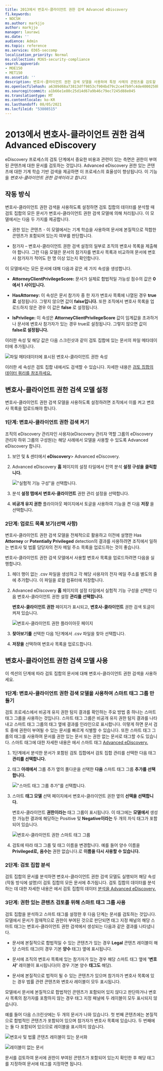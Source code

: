 ```yaml
---
title: 2013에서 변호사-클라이언트 권한 검색 Advanced eDiscovery
f1.keywords:
- NOCSH
ms.author: markjjo
author: markjjo
manager: laurawi
ms.date: ''
audience: Admin
ms.topic: reference
ms.service: O365-seccomp
localization_priority: Normal
ms.collection: M365-security-compliance
search.appverid:
- MOE150
- MET150
ms.assetid: ''
description: 변호사-클라이언트 권한 검색 모델을 사용하여 특정 사례의 콘텐츠를 검토할 때 권한이 부여된 콘텐츠에 대한 기계 학습 기반 검색을 Advanced eDiscovery 있습니다.
ms.openlocfilehash: a6389d68a73813dff9853cf904bd79c2ce47b9fc4de4000250bb75e0e0c8bc86
ms.sourcegitcommit: a1b66e1e80c25d14d67a9b46c79ec7245d88e045
ms.translationtype: MT
ms.contentlocale: ko-KR
ms.lasthandoff: 08/05/2021
ms.locfileid: "53808515"
---
```

# <a name="set-up-attorney-client-privilege-detection-in-advanced-ediscovery"></a>2013에서 변호사-클라이언트 권한 검색 Advanced eDiscovery

eDiscovery 프로세스의 검토 단계에서 중요한 비용과 관련이 있는 측면은 권한이 부여된 콘텐츠에 대한 문서를 검토하는 것입니다. Advanced eDiscovery 권한 있는 콘텐츠에 대한 기계 학습 기반 검색을 제공하면 이 프로세스의 효율성이 향상됩니다. 이 기능을 *변호사-클라이언트 권한 검색이라고 합니다.*

## <a name="how-does-it-work"></a>작동 방식

변호사-클라이언트 권한 검색을 사용하도록 설정하면 검토 집합의 데이터를 분석할 때 검토 집합의 [](analyzing-data-in-review-set.md) 모든 문서가 변호사-클라이언트 권한 검색 모델에 의해 처리됩니다. 이 모델에서는 다음 두 가지를 제공합니다.

- 권한 있는 콘텐츠 - 이 모델에서는 기계 학습을 사용하여 문서에 본질적으로 적합한 콘텐츠가 포함되어 있는지 여부를 판단합니다.

- 참가자 – 변호사-클라이언트 권한 검색 설정의 일부로 조직의 변호사 목록을 제출해야 합니다. 그런 다음 모델은 문서의 참가자를 변호사 목록과 비교하여 문서에 변호사 참가자가 적어도 한 명 이상 있는지 확인합니다.

이 모델에서는 모든 문서에 대해 다음과 같은 세 가지 속성을 생성합니다.

- **AttorneyClientPrivilegeScore:** 문서가 실제로 합법적일 가능성 점수의 값은 **0에서 1** **사이입니다.**

- **HasAttorney:** 이 속성은 문서 참가자 중 한 자가 변호사 목록에 나열된 경우 **true로** 설정됩니다. 그렇지 않으면 값이 **false입니다.** 또한 조직에서 변호사 목록을 업로드하지 않은 경우 이 값은 **false** 로 설정됩니다.

- **IsPrivilege:** 이 속성은  **AttorneyClientPrivilegeScore** 값이 임계값을 초과하거나  문서에 변호사 참가자가 있는 경우 true로 설정됩니다. 그렇지 않으면 값이 **false로 설정됩니다.**

이러한 속성 및 해당 값은 다음 스크린샷과 같이 검토 집합에 있는 문서의 파일 메타데이터에 추가됩니다.

![파일 메타데이터에 표시된 변호사-클라이언트 권한 속성](../media/AeDAttorneyClientPrivilegeMetadata.png)

이러한 세 속성은 검토 집합 내에서도 검색할 수 있습니다. 자세한 내용은 [검토 집합의 데이터 쿼리를 참조하세요.](review-set-search.md)

## <a name="set-up-the-attorney-client-privilege-detection-model"></a>변호사-클라이언트 권한 검색 모델 설정

변호사-클라이언트 권한 검색 모델을 사용하도록 설정하려면 조직에서 이를 켜고 변호사 목록을 업로드해야 합니다.

### <a name="step-1-turn-on-attorney-client-privilege-detection"></a>1단계: 변호사-클라이언트 권한 검색 켜기

조직의 eDiscovery 관리자인 사용자(eDiscovery 관리자 역할 그룹의 eDiscovery 관리자 하위 그룹의 구성원)는 해당 사례에서 모델을 사용할 수 있도록 Advanced eDiscovery 합니다.

1. 보안 및 & 센터에서 **eDiscovery**> Advanced eDiscovery.

2. Advanced eDiscovery **홈** 페이지의 설정 타일에서 전역 분석 **설정 구성을** **클릭합니다.**

   !["실험적 기능 구성"을 선택합니다.](../media/AeDExperimentalFeatures.png)

3. 분석 **설정 탭에서** **변호사-클라이언트** 권한 관리 설정을 선택합니다.

4. **비공개 유지 권한** 플라이아웃 페이지에서 토글을 사용하여 기능을 켠 다음 **저장** 을 선택합니다.

### <a name="step-2-upload-a-list-of-attorneys-optional"></a>2단계: 업로드 목록 보기(선택 사항)

변호사-클라이언트 권한 검색 모델을 전체적으로 활용하고 이전에 설명한 Has **Attorney** or **Potentially Privileged** detection의 결과를 사용하려면 조직에서 일하는 변호사 및 법률 담당자의 전자 메일 주소 목록을 업로드하는 것이 좋습니다. 

변호사-클라이언트 권한 검색 모델에서 사용할 변호사 목록을 업로드하려면 다음을 실행합니다.

1. 헤더 행이 없는 .csv 파일을 생성하고 각 해당 사용자의 전자 메일 주소를 별도의 줄에 추가합니다. 이 파일을 로컬 컴퓨터에 저장합니다.

2. Advanced eDiscovery **홈** 페이지의 설정 타일에서  실험적 기능 구성을 선택한 다음 변호사-클라이언트 권한 설정 **관리를 선택합니다.** 

   **변호사-클라이언트 권한** 페이지가 표시되고, **변호사-클라이언트** 권한 검색 토글이 켜져 있습니다.

   ![변호사-클라이언트 권한 플라이아웃 페이지](../media/AeDUploadAttorneyList.png)

3. **찾아보기를** 선택한 다음 1단계에서 .csv 파일을 찾아 선택합니다.

4. **저장을** 선택하여 변호사 목록을 업로드합니다.

## <a name="use-the-attorney-client-privilege-detection-model"></a>변호사-클라이언트 권한 검색 모델 사용

이 섹션의 단계에 따라 검토 집합의 문서에 대해 변호사-클라이언트 권한 검색을 사용하세요.

### <a name="step-1-create-a-smart-tag-group-with-attorney-client-privilege-detection-model"></a>1단계: 변호사-클라이언트 권한 검색 모델을 사용하여 스마트 태그 그룹 만들기

검토 프로세스에서 비공개 유지 권한 탐지 결과를 확인하는 주요 방법 중 하나는 스마트 태그 그룹을 사용하는 것입니다. 스마트 태그 그룹은 비공개 유지 권한 탐지 결과를 나타내고 스마트 태그 그룹의 태그 옆에 결과를 인라인으로 표시합니다. 이렇게 하면 문서 검토 중에 권한이 부여될 수 있는 문서를 빠르게 식별할 수 있습니다. 또한 스마트 태그 그룹의 태그를 사용하여 문서를 권한 있는 문서 또는 권한 없는 문서로 태그할 수도 있습니다. 스마트 태그에 대한 자세한 내용은 에서 스마트 태그 [Advanced eDiscovery.](smart-tags.md)

1. 1단계에서 분석한 문서가 포함된 검토 집합에서 검토  집합 관리를 선택한 다음 태그 **관리를 선택합니다.**
 
2. 태그 **아래에서** 그룹 추가 옆의 풀다운을 선택한 **다음** 스마트 태그 그룹 **추가를 선택합니다.**

   !["스마트 태그 그룹 추가"를 선택합니다.](../media/AeDCreateSmartTag.png)

3. 스마트 **태그 모델** 선택 페이지에서 변호사-클라이언트 권한 옆의  **선택을 선택합니다.**

   변호사-클라이언트 **권한이라는** 태그 그룹이 표시됩니다. 이 태그에는 **모델에서** 생성한 가능한 결과에 해당하는 Positive 및 **Negative이라는** 두 개의 자식 태그가 포함되어 있습니다.

   ![변호사-클라이언트 권한 스마트 태그 그룹](../media/AeDAttorneyClientSmartTagGroup.png)

3. 검토에 따라 태그 그룹 및 태그 이름을 변경합니다. 예를 들어 양수 이름을  **Privileged로,** **음수는** 권한 없습니다.로 **이름을 다시 사용할 수 있습니다.**

### <a name="step-2-analyze-a-review-set"></a>2단계: 검토 집합 분석

검토 집합의 문서를 분석하면 변호사-클라이언트 권한 검색 모델도 실행되어 해당 속성(작동 방식에 설명)이 검토 집합의 모든 문서에 추가됩니다. [](#how-does-it-work) 검토 집합의 데이터를 분석하는 데 대한 자세한 내용은 에서 검토 집합의 데이터 [분석을 Advanced eDiscovery.](analyzing-data-in-review-set.md)

### <a name="step-3-use-the-smart-tag-group-for-review-of-privileged-content"></a>3단계: 권한 있는 콘텐츠 검토를 위해 스마트 태그 그룹 사용

검토 집합을 분석하고 스마트 태그를 설정한 후 다음 단계는 문서를 검토하는 것입니다. 모델에서 문서가 잠재적으로 권한이 부여된 것으로 판단되면  태그 지정 패널의 해당 스마트 태그는 변호사-클라이언트 권한 검색에서 생성되는 다음과 같은 결과를 나타냅니다.

- 문서에 본질적으로 합법적일 수 있는 콘텐츠가 있는 경우 **Legal** 콘텐츠 레이블이 해당 스마트 태그(이 경우 기본 **양수** 태그) 옆에 표시됩니다.

- 문서에 조직의 변호사 목록에 있는 참가자가 있는 경우 해당 스마트 태그 옆에 **'변호사'** 레이블이 표시됩니다(이 경우 기본 양수 **태그도** 해당).

- 문서에 본질적으로 법적이 될 수 있는 콘텐츠가 있으며 참가자가  변호사  목록에 있는 경우 법률 관련 콘텐츠와 변호사 레이블이 모두 표시됩니다.  

모델에서 문서에 본질적으로 합법적인 콘텐츠가 포함되어 있지 않다고 판단하거나 변호사 목록의 참가자를 포함하지 않는 경우 태그 지정 패널에 두 레이블이 모두 표시되지 않습니다.

예를 들어 다음 스크린샷에는 두 개의 문서가 나와 있습니다. 첫 번째 콘텐츠에는 본질적으로 합법적인 콘텐츠가 포함되어 있으며 참가자가 변호사 목록에 있습니다. 두 번째에는 둘 다 포함되어 있으므로 레이블을 표시하지 않습니다.

![변호사 및 법률 콘텐츠 레이블이 있는 문서화](../media/AeDTaggingPanelLegalContentAttorney.png)

![레이블이 없는 문서](../media/AeDTaggingPanelNegative.png)

문서를 검토하여 문서에 권한이 부여된 콘텐츠가 포함되어 있는지 확인한 후 해당 태그를 지정하여 문서에 태그를 지정하면 됩니다.
